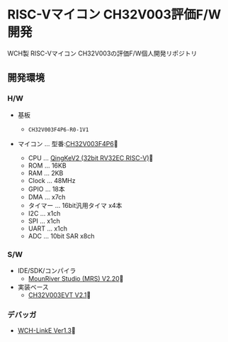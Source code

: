 # RISC-Vマイコン CH32V003評価F/W開発
WCH製 RISC-Vマイコン CH32V003の評価F/W個人開発リポジトリ

## 開発環境

### H/W

- 基板
  - `CH32V003F4P6-R0-1V1`

- マイコン ... 型番:[CH32V003F4P6](https://akizukidenshi.com/catalog/g/g118061/)🔗
  - CPU ... [QingKeV2 (32bit RV32EC RISC-V)](https://wch-ic.com/downloads/QingKeV2_Processor_Manual_PDF.html)🔗
  - ROM ... 16KB
  - RAM ... 2KB
  - Clock ... 48MHz
  - GPIO ... 18本
  - DMA ... x7ch
  - タイマー ... 16bit汎用タイマ x4本
  - I2C ... x1ch
  - SPI ... x1ch
  - UART ... x1ch
  - ADC ... 10bit SAR x8ch

### S/W

- IDE/SDK/コンパイラ
  - [MounRiver Studio (MRS) V2.20](https://www.mounriver.com/download)🔗
- 実装ベース
  - [CH32V003EVT V2.1](https://www.wch.cn/downloads/CH32V003EVT_ZIP.html)🔗

### デバッガ

- [WCH-LinkE Ver1.3](https://akizukidenshi.com/catalog/g/g118065)🔗
